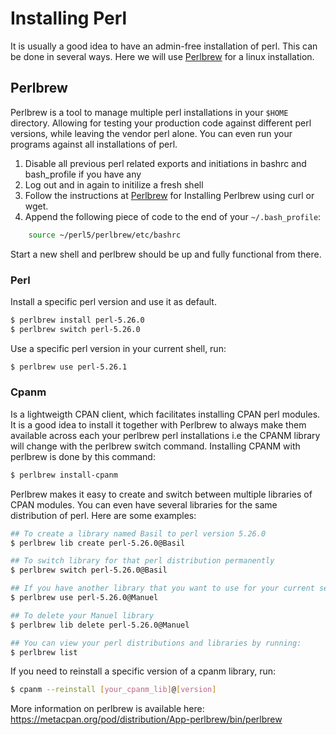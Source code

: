 # Installing Perl
It is usually a good idea to have an admin-free installation of perl. This can be done in several ways. Here we will use [Perlbrew] for a linux installation.

## Perlbrew
Perlbrew is a tool to manage multiple perl installations in your `$HOME` directory. Allowing for testing your production code against different perl versions, while leaving the vendor perl alone. You can even run your programs against all installations of perl. 
1. Disable all previous perl related exports and initiations in bashrc and bash_profile if you have any
1. Log out and in again to initilize a fresh shell
1. Follow the instructions at [Perlbrew] for Installing Perlbrew using curl or wget.
1. Append the following piece of code to the end of your `~/.bash_profile`:
```Bash
    source ~/perl5/perlbrew/etc/bashrc
```
Start a new shell and perlbrew should be up and fully functional from there.

### Perl
Install a specific perl version and use it as default.
```Bash
$ perlbrew install perl-5.26.0
$ perlbrew switch perl-5.26.0
```

Use a specific perl version in your current shell, run:
```Bash
$ perlbrew use perl-5.26.1
``` 

### Cpanm
Is a lightweigth CPAN client, which facilitates installing CPAN perl modules. It is a good idea to install it together with Perlbrew to always make them available across each your perlbrew perl installations i.e the CPANM library will change with the perlbrew switch command. 
Installing CPANM with perlbrew is done by this command:
```Bash
$ perlbrew install-cpanm
``` 
Perlbrew makes it easy to create and switch between multiple libraries of CPAN modules. You can even have several libraries for the same distribution of perl.
Here are some examples:
``` Bash
## To create a library named Basil to perl version 5.26.0 
$ perlbrew lib create perl-5.26.0@Basil

## To switch library for that perl distribution permanently
$ perlbrew switch perl-5.26.0@Basil

## If you have another library that you want to use for your current session 
$ perlbrew use perl-5.26.0@Manuel

## To delete your Manuel library 
$ perlbrew lib delete perl-5.26.0@Manuel

## You can view your perl distributions and libraries by running:  
$ perlbrew list  
```
If you need to reinstall a specific version of a cpanm library, run:
```Bash
$ cpanm --reinstall [your_cpanm_lib]@[version]
```

More information on perlbrew is available here:  
https://metacpan.org/pod/distribution/App-perlbrew/bin/perlbrew

[Perlbrew]: https://perlbrew.pl
